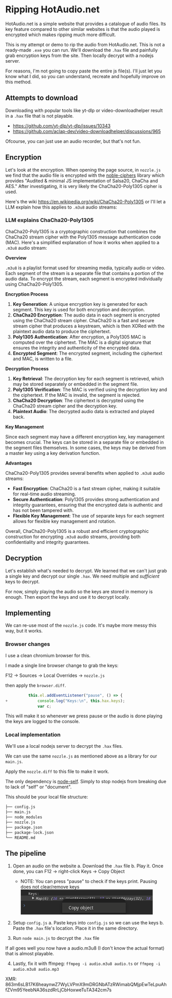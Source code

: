# Ripping HotAudio.net

HotAudio.net is a simple website that provides a catalogue of audio files. Its key feature compared to other similar websites is that the audio played is encrypted which makes ripping much more difficult.

This is my attempt or demo to rip the audio from HotAudio.net. This is not a ready-made `.exe`  you can run. We'll download the `.hax` file and painfully grab encryption keys from the site. Then locally decrypt with a nodejs server.

For reasons, I'm not going to copy paste the entire js file(s). I'll just let you know what I did, so you can understand, recreate and hopefully improve on this method.

## Attempts to download
Downloading with popular tools like yt-dlp or video-downloadhelper result in a `.hax` file that is not playable.
- https://github.com/yt-dlp/yt-dlp/issues/10343
- https://github.com/aclap-dev/video-downloadhelper/discussions/965

Ofcourse, you can just use an audio recorder, but that's not fun.

## Encryption
Let's look at the encryption. When opening the page source, in `nozzle.js` we find that the audio file is encrypted with the [noble-ciphers](https://github.com/paulmillr/noble-ciphers) library which provides "Audited & minimal JS implementation of Salsa20, ChaCha and AES." After investigating, it is very likely the ChaCha20-Poly1305 cipher is used.

Here's the wiki  https://en.wikipedia.org/wiki/ChaCha20-Poly1305 or
I'll let a LLM explain how this applies to `.m3u8` audio streams:

### LLM explains ChaCha20-Poly1305

ChaCha20-Poly1305 is a cryptographic construction that combines the ChaCha20 stream cipher with the Poly1305 message authentication code (MAC). Here's a simplified explanation of how it works when applied to a `.m3u8` audio stream:

**Overview**

`.m3u8` is a playlist format used for streaming media, typically audio or video. Each segment of the stream is a separate file that contains a portion of the audio data. To encrypt the stream, each segment is encrypted individually using ChaCha20-Poly1305.

**Encryption Process**

1. **Key Generation**: A unique encryption key is generated for each segment. This key is used for both encryption and decryption.
2. **ChaCha20 Encryption**: The audio data in each segment is encrypted using the ChaCha20 stream cipher. ChaCha20 is a fast and secure stream cipher that produces a keystream, which is then XORed with the plaintext audio data to produce the ciphertext.
3. **Poly1305 Authentication**: After encryption, a Poly1305 MAC is computed over the ciphertext. The MAC is a digital signature that ensures the integrity and authenticity of the encrypted data.
4. **Encrypted Segment**: The encrypted segment, including the ciphertext and MAC, is written to a file.

**Decryption Process**

1. **Key Retrieval**: The decryption key for each segment is retrieved, which may be stored separately or embedded in the segment file.
2. **Poly1305 Verification**: The MAC is verified using the decryption key and the ciphertext. If the MAC is invalid, the segment is rejected.
3. **ChaCha20 Decryption**: The ciphertext is decrypted using the ChaCha20 stream cipher and the decryption key.
4. **Plaintext Audio**: The decrypted audio data is extracted and played back.

**Key Management**

Since each segment may have a different encryption key, key management becomes crucial. The keys can be stored in a separate file or embedded in the segment files themselves. In some cases, the keys may be derived from a master key using a key derivation function.

**Advantages**

ChaCha20-Poly1305 provides several benefits when applied to `.m3u8` audio streams:

* **Fast Encryption**: ChaCha20 is a fast stream cipher, making it suitable for real-time audio streaming.
* **Secure Authentication**: Poly1305 provides strong authentication and integrity guarantees, ensuring that the encrypted data is authentic and has not been tampered with.
* **Flexible Key Management**: The use of separate keys for each segment allows for flexible key management and rotation.

Overall, ChaCha20-Poly1305 is a robust and efficient cryptographic construction for encrypting `.m3u8` audio streams, providing both confidentiality and integrity guarantees.

## Decryption
Let's establish what's needed to decrypt. We learned that we can't just grab a single key and decrypt our single `.hax`. We need multiple and *sufficient*  keys to decrypt.

For now, simply playing the audio so the keys are stored in memory is enough. Then export the keys and use it to decrypt locally.

## Implementing
We can re-use most of the `nozzle.js` code. It's maybe more messy this way, but it works.

### Browser changes
I use a clean chromium browser for this.

I made a single line browser change to grab the keys:

F12 -> Sources -> Local Overrides -> `nozzle.js`

then apply the `browser.diff`.
```javascript
          this.el.addEventListener("pause", () => {
+             console.log("Keys:\n", this.hax.keys);
              var c;
```
 This will make it so whenever we press pause or the audio is done playing the keys are logged to the console.

### Local implementation
We'll use a local nodejs server to decrypt the `.hax` files.

We can use the same `nozzle.js` as mentioned above as a library for our `main.js`.

Apply the `nozzle.diff` to this file to make it work.

The only dependency is [node-self](https://www.npmjs.com/package/node-self). Simply to stop nodejs from breaking due to lack of "self" or "document".

This should be your local file structure:
```
├── config.js
├── main.js
├── node_modules
├── nozzle.js
├── package.json
├── package-lock.json
└── README.md
```

## The pipeline
1. Open an audio on the website
  a. Download the `.hax` file
  b. Play it. Once done, you can F12 -> right-click Keys -> Copy Object
    * NOTE: You can press "pause" to check if the keys print. Pausing does not clear/remove keys
![alt text](images/right-click.png)

2. Setup `config.js`
  a. Paste keys into `config.js` so we can use the keys
  b. Paste the `.hax` file's location. Place it in the same directory.

3. Run `node main.js` to decrypt the `.hax` file

If all goes well you now have a audio.m3u8 (I don't know the actual format) that is almost playable.

4. Lastly, fix it with ffmpeg:
`ffmpeg -i audio.m3u8 audio.ts`
or
`ffmpeg -i audio.m3u8 audio.mp3`

XMR: 863m6sLB17K6heaynwZ7WyLVPmX9mDRGNbATzRWimabQMjpEwTeLpuAhfZVm95YeebNA36szdRrLjCbHoxweTuTA342cm7s



